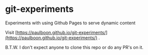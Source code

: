 # git-experiments
Experiments with using Github Pages to serve dynamic content

Visit [https://paulboon.github.io/git-experiments/](https://paulboon.github.io/git-experiments/) .

B.T.W. I don't expect anyone to clone this repo or do any PR's on it. 

<!-- might rename the repo to ghp-experiments -->